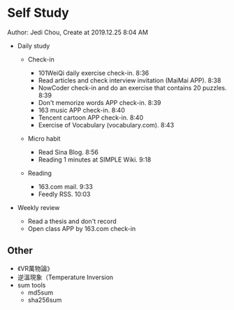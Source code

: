 # Self Study

Author: Jedi Chou, Create at 2019.12.25 8:04 AM

* Daily study
  * Check-in
    * 101WeiQi daily exercise check-in. 8:36
    * Read articles and check interview invitation (MaiMai APP). 8:38
    * NowCoder check-in and do an exercise that contains 20 puzzles. 8:39
    * Don't memorize words APP check-in. 8:39
    * 163 music APP check-in. 8:40
    * Tencent cartoon APP check-in. 8:40
    * Exercise of Vocabulary (vocabulary.com). 8:43

  * Micro habit
    * Read Sina Blog. 8:56
    * Reading 1 minutes at SIMPLE Wiki. 9:18

  * Reading
    * 163.com mail. 9:33
    * Feedly RSS. 10:03

* Weekly review
  * Read a thesis and don't record
  * Open class APP by 163.com check-in

## Other

* 《VR萬物論》
* 逆溫現象（Temperature Inversion
* sum tools
  * md5sum
  * sha256sum
